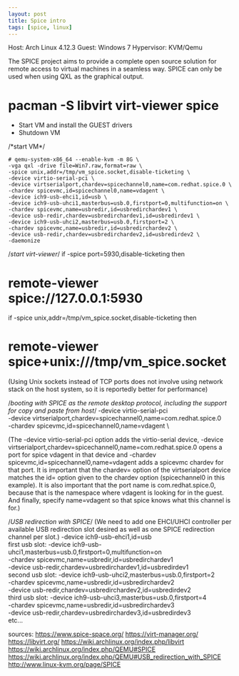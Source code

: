 ```yaml
---
layout: post
title: Spice intro
tags: [spice, linux]
---
```


Host: Arch Linux 4.12.3
Guest: Windows 7
Hypervisor: KVM/Qemu

The SPICE project aims to provide a complete open source solution for remote access to virtual machines in a seamless way.
SPICE can only be used when using QXL as the graphical output.

# pacman -S libvirt virt-viewer spice

- Start VM and install the GUEST drivers
- Shutdown VM

/\*start VM*/
<pre><code># qemu-system-x86_64 --enable-kvm -m 8G \
-vga qxl -drive file=Win7.raw,format=raw \
-spice unix,addr=/tmp/vm_spice.socket,disable-ticketing \
-device virtio-serial-pci \
-device virtserialport,chardev=spicechannel0,name=com.redhat.spice.0 \
-chardev spicevmc,id=spicechannel0,name=vdagent \
-device ich9-usb-ehci1,id=usb \
-device ich9-usb-uhci1,masterbus=usb.0,firstport=0,multifunction=on \
-chardev spicevmc,name=usbredir,id=usbredirchardev1 \
-device usb-redir,chardev=usbredirchardev1,id=usbredirdev1 \
-device ich9-usb-uhci2,masterbus=usb.0,firstport=2 \
-chardev spicevmc,name=usbredir,id=usbredirchardev2 \
-device usb-redir,chardev=usbredirchardev2,id=usbredirdev2 \
-daemonize</code></pre>

/*start virt-viewer*/
if
-spice port=5930,disable-ticketing
then
# remote-viewer spice://127.0.0.1:5930

if
-spice unix,addr=/tmp/vm_spice.socket,disable-ticketing
then
# remote-viewer spice+unix:///tmp/vm_spice.socket

(Using Unix sockets instead of TCP ports does not involve using network stack on the host system, so it is reportedly better for performance)


/*booting with SPICE as the remote desktop protocol, including the support for copy and paste from host*/
-device virtio-serial-pci \
-device virtserialport,chardev=spicechannel0,name=com.redhat.spice.0 \
-chardev spicevmc,id=spicechannel0,name=vdagent \

(The -device virtio-serial-pci option adds the virtio-serial device, 
-device virtserialport,chardev=spicechannel0,name=com.redhat.spice.0 opens a port for spice vdagent in that device 
and -chardev spicevmc,id=spicechannel0,name=vdagent adds a spicevmc chardev for that port. 
It is important that the chardev= option of the virtserialport device matches the id= option given to the chardev option (spicechannel0 in this example). 
It is also important that the port name is com.redhat.spice.0, because that is the namespace where vdagent is looking for in the guest. 
And finally, specify name=vdagent so that spice knows what this channel is for.)


/*USB redirection with SPICE*/
(We need to add one EHCI/UHCI controller per available USB redirection slot desired as well as one SPICE redirection channel per slot.)
-device ich9-usb-ehci1,id=usb \
first usb slot:
-device ich9-usb-uhci1,masterbus=usb.0,firstport=0,multifunction=on \
-chardev spicevmc,name=usbredir,id=usbredirchardev1 \
-device usb-redir,chardev=usbredirchardev1,id=usbredirdev1 \
second usb slot:
-device ich9-usb-uhci2,masterbus=usb.0,firstport=2 \
-chardev spicevmc,name=usbredir,id=usbredirchardev2 \
-device usb-redir,chardev=usbredirchardev2,id=usbredirdev2 \
third usb slot:
-device ich9-usb-uhci3,masterbus=usb.0,firstport=4 \
-chardev spicevmc,name=usbredir,id=usbredirchardev3 \
-device usb-redir,chardev=usbredirchardev3,id=usbredirdev3 \
etc...

sources:
https://www.spice-space.org/
https://virt-manager.org/
https://libvirt.org/
https://wiki.archlinux.org/index.php/libvirt
https://wiki.archlinux.org/index.php/QEMU#SPICE
https://wiki.archlinux.org/index.php/QEMU#USB_redirection_with_SPICE
http://www.linux-kvm.org/page/SPICE
